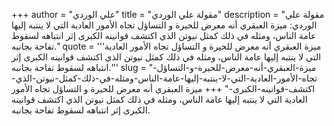 +++
author = "علي الوردي"
title = "مقولة علي الوردي"
description = "مقولة علي الوردي: ميزة العبقري أنه معرض للحيرة و التساؤل تجاه الأمور العادية التي لا ينتبه إليها عامة الناس، ومثله في ذلك كمثل نيوتن الذي اكتشف قوانينه الكبرى إثر انتباهه لسقوط تفاحة بجانبه."
quote = '''ميزة العبقري أنه معرض للحيرة و التساؤل تجاه الأمور العادية التي لا ينتبه إليها عامة الناس، ومثله في ذلك كمثل نيوتن الذي اكتشف قوانينه الكبرى إثر انتباهه لسقوط تفاحة بجانبه.''' 
slug = "ميزة-العبقري-أنه-معرض-للحيرة-و-التساؤل-تجاه-الأمور-العادية-التي-لا-ينتبه-إليها-عامة-الناس-ومثله-في-ذلك-كمثل-نيوتن-الذي-اكتشف-قوانينه-الكبرى-"
+++
ميزة العبقري أنه معرض للحيرة و التساؤل تجاه الأمور العادية التي لا ينتبه إليها عامة الناس، ومثله في ذلك كمثل نيوتن الذي اكتشف قوانينه الكبرى إثر انتباهه لسقوط تفاحة بجانبه.
